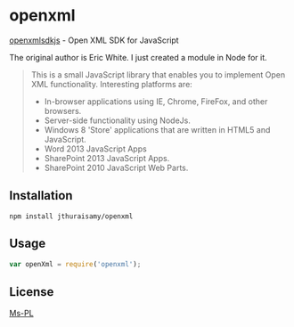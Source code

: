 # openxml

[openxmlsdkjs](https://openxmlsdkjs.codeplex.com/) - Open XML SDK for JavaScript

The original author is Eric White.  I just created a module in Node for it.

> This is a small JavaScript library that enables you to implement Open XML functionality. Interesting platforms are:
> - In-browser applications using IE, Chrome, FireFox, and other browsers.
> - Server-side functionality using NodeJs.
> - Windows 8 'Store' applications that are written in HTML5 and JavaScript.
> - Word 2013 JavaScript Apps
> - SharePoint 2013 JavaScript Apps.
> - SharePoint 2010 JavaScript Web Parts.

## Installation

```
npm install jthuraisamy/openxml
```

## Usage

```js
var openXml = require('openxml');
```

## License

[Ms-PL](https://tldrlegal.com/license/microsoft-public-license-%28ms-pl%29)
